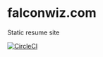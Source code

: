 # falconwiz.com
Static resume site

[![CircleCI](https://circleci.com/gh/FalconWiz/falconwiz.com.svg?style=svg)](https://circleci.com/gh/FalconWiz/falconwiz.com)